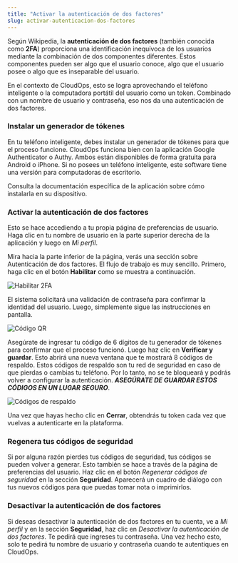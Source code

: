 ```yaml
---
title: "Activar la autenticación de dos factores"
slug: activar-autenticacion-dos-factores
---
```



Según Wikipedia, la **autenticación de dos factores** (también conocida como **2FA**) proporciona una identificación inequívoca de los usuarios mediante la combinación de dos componentes diferentes. Estos componentes pueden ser algo que el usuario conoce, algo que el usuario posee o algo que es inseparable del usuario.

En el contexto de CloudOps, esto se logra aprovechando el teléfono inteligente o la computadora portátil del usuario como un token. Combinado con un nombre de usuario y contraseña, eso nos da una autenticación de dos factores.

### Instalar un generador de tókenes

En tu teléfono inteligente, debes instalar un generador de tókenes para que el proceso funcione. CloudOps funciona bien con la aplicación Google Authenticator o Authy. Ambos están disponibles de forma gratuita para Android o iPhone. Si no posees un teléfono inteligente, este software tiene una versión para computadoras de escritorio.

Consulta la documentación específica de la aplicación sobre cómo instalarla en su dispositivo.

### Activar la autenticación de dos factores

Esto se hace accediendo a tu propia página de preferencias de usuario. Haga clic en tu nombre de usuario en la parte superior derecha de la aplicación y luego en *Mi perfil*.

Mira hacia la parte inferior de la página, verás una sección sobre Autenticación de dos factores. El flujo de trabajo es muy sencillo. Primero, haga clic en el botón **Habilitar** como se muestra a continuación.

![Habilitar 2FA](/assets/2FA-en-1.jpeg)

El sistema solicitará una validación de contraseña para confirmar la identidad del usuario. Luego, simplemente sigue las instrucciones en pantalla.

![Código QR](/assets/2FA-en-2.jpeg)

Asegúrate de ingresar tu código de 6 dígitos de tu generador de tókenes para confirmar que el proceso funcionó. Luego haz clic en **Verificar y guardar**. Esto abrirá una nueva ventana que te mostrará 8 códigos de respaldo. Estos códigos de respaldo son tu red de seguridad en caso de que pierdas o cambias tu teléfono. Por lo tanto, no se te bloqueará y podrás volver a configurar la autenticación. ***ASEGÚRATE DE GUARDAR ESTOS CÓDIGOS EN UN LUGAR SEGURO***.

![Códigos de respaldo](/assets/2FA-en-3.jpeg)

Una vez que hayas hecho clic en **Cerrar**, obtendrás tu token cada vez que vuelvas a autenticarte en la plataforma.

### Regenera tus códigos de seguridad

Si por alguna razón pierdes tus códigos de seguridad, tus códigos se pueden volver a generar. Esto también se hace a través de la página de preferencias del usuario. Haz clic en el botón *Regenerar códigos de seguridad* en la sección **Seguridad**. Aparecerá un cuadro de diálogo con tus nuevos códigos para que puedas tomar nota o imprimirlos.

### Desactivar la autenticación de dos factores

Si deseas desactivar la autenticación de dos factores en tu cuenta, ve a *Mi perfil* y en la sección **Seguridad**, haz clic en *Desactivar la autenticación de dos factores*. Te pedirá que ingreses tu contraseña. Una vez hecho esto, solo te pedirá tu nombre de usuario y contraseña cuando te autentiques en CloudOps.
